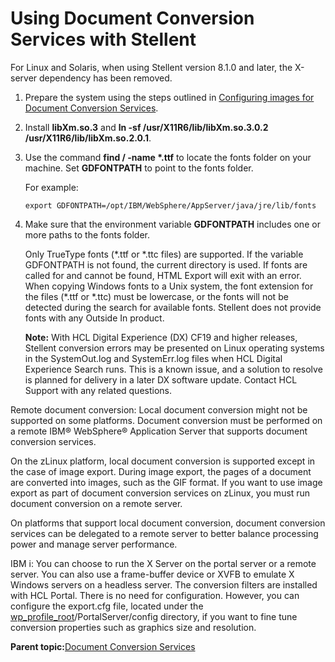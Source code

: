 # Using Document Conversion Services with Stellent

For Linux and Solaris, when using Stellent version 8.1.0 and later, the X-server dependency has been removed.

1.  Prepare the system using the steps outlined in [Configuring images for Document Conversion Services](dcs_config_images.md).

2.  Install **libXm.so.3** and **ln -sf /usr/X11R6/lib/libXm.so.3.0.2 /usr/X11R6/lib/libXm.so.2.0.1**.

3.  Use the command **find / -name \*.ttf** to locate the fonts folder on your machine. Set **GDFONTPATH** to point to the fonts folder.

    For example:

    ```
    export GDFONTPATH=/opt/IBM/WebSphere/AppServer/java/jre/lib/fonts
    ```

4.  Make sure that the environment variable **GDFONTPATH** includes one or more paths to the fonts folder.

    Only TrueType fonts \(\*.ttf or \*.ttc files\) are supported. If the variable GDFONTPATH is not found, the current directory is used. If fonts are called for and cannot be found, HTML Export will exit with an error. When copying Windows fonts to a Unix system, the font extension for the files \(\*.ttf or \*.ttc\) must be lowercase, or the fonts will not be detected during the search for available fonts. Stellent does not provide fonts with any Outside In product.

    **Note:** With HCL Digital Experience \(DX\) CF19 and higher releases, Stellent conversion errors may be presented on Linux operating systems in the SystemOut.log and SystemErr.log files when HCL Digital Experience Search runs. This is a known issue, and a solution to resolve is planned for delivery in a later DX software update. Contact HCL Support with any related questions.


Remote document conversion: Local document conversion might not be supported on some platforms. Document conversion must be performed on a remote IBM® WebSphere® Application Server that supports document conversion services.

On the zLinux platform, local document conversion is supported except in the case of image export. During image export, the pages of a document are converted into images, such as the GIF format. If you want to use image export as part of document conversion services on zLinux, you must run document conversion on a remote server.

On platforms that support local document conversion, document conversion services can be delegated to a remote server to better balance processing power and manage server performance.

IBM i: You can choose to run the X Server on the portal server or a remote server. You can also use a frame-buffer device or XVFB to emulate X Windows servers on a headless server. The conversion filters are installed with HCL Portal. There is no need for configuration. However, you can configure the export.cfg file, located under the [wp\_profile\_root](../reference/wpsdirstr.md#wp_profile_root)/PortalServer/config directory, if you want to fine tune conversion properties such as graphics size and resolution.

**Parent topic:**[Document Conversion Services](../admin-system/dcs_info.md)

